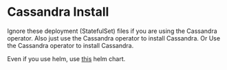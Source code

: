# Cassandra Install

Ignore these deployment (StatefulSet) files if you are using the Cassandra operator. Also just 
use the Cassandra operator to install Cassandra. Or Use the Cassandra operator to install Cassandra.

Even if you use helm, use [this](https://bitnami.com/stack/cassandra/helm) helm chart.